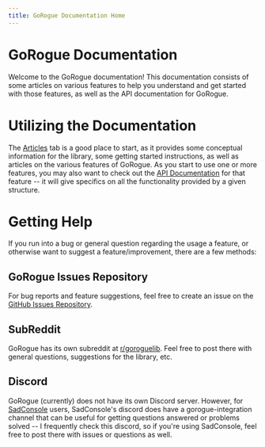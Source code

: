 ```yaml
---
title: GoRogue Documentation Home
---
```


# GoRogue Documentation
Welcome to the GoRogue documentation!  This documentation consists of some articles on various features to help you understand and get started with those features, as well as the API documentation for GoRogue.

# Utilizing the Documentation
The [Articles](~/articles/intro.md) tab is a good place to start, as it provides some conceptual information for the library, some getting started instructions, as well as articles on the various features of GoRogue.  As you start to use one or more features, you may also want to check out the [API Documentation](~/api/index.md) for that feature -- it will give specifics on all the functionality provided by a given structure.

# Getting Help
If you run into a bug or general question regarding the usage a feature, or otherwise want to suggest a feature/improvement, there are a few methods:

## GoRogue Issues Repository
For bug reports and feature suggestions, feel free to create an issue on the [GitHub Issues Repository](https://github.com/Chris3606/GoRogue/issues).

## SubReddit
GoRogue has its own subreddit at [r/goroguelib](https://www.reddit.com/r/goroguelib).  Feel free to post there with general questions, suggestions for the library, etc.

## Discord
GoRogue (currently) does not have its own Discord server.  However, for [SadConsole](https://github.com/SadConsole/SadConsole/) users, SadConsole's discord does have a gorogue-integration channel that can be useful for getting questions answered or problems solved -- I frequently check this discord, so if you're using SadConsole, feel free to post there with issues or questions as well.